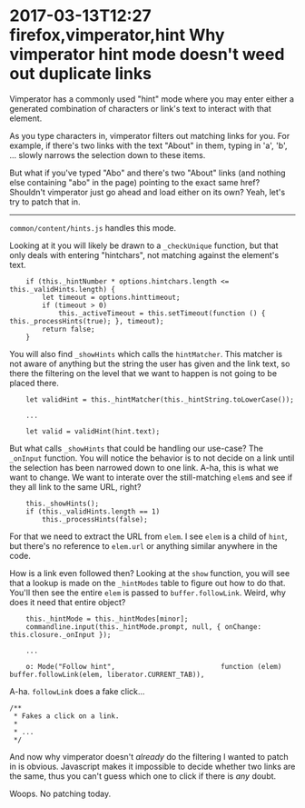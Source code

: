 2017-03-13T12:27 firefox,vimperator,hint
Why vimperator hint mode doesn't weed out duplicate links
====================================================

Vimperator has a commonly used "hint" mode where you may enter either a
generated combination of characters or link's text to interact with that element.

As you type characters in, vimperator filters out matching links for
you. For example, if there's two links with the text "About" in them, typing in
'a', 'b', ... slowly narrows the selection down to these items.

But what if you've typed "Abo" and there's two "About" links (and nothing else
containing "abo" in the page) pointing to the exact same href? Shouldn't
vimperator just go ahead and load either on its own? Yeah, let's try to patch
that in.

-----------------------

`common/content/hints.js` handles this mode.

Looking at it you will likely be drawn to a `_checkUnique` function, but that
only deals with entering "hintchars", not matching against the element's text.

        if (this._hintNumber * options.hintchars.length <= this._validHints.length) {
            let timeout = options.hinttimeout;
            if (timeout > 0)
                this._activeTimeout = this.setTimeout(function () { this._processHints(true); }, timeout);
            return false;
        }

You will also find  `_showHints` which calls the `hintMatcher`. This
matcher is not aware of anything but the string the user has given and the
link text, so there the filtering on the level that we want to happen is
not going to be placed there.

        let validHint = this._hintMatcher(this._hintString.toLowerCase());

        ...

        let valid = validHint(hint.text);

But what calls `_showHints` that could be handling our use-case?
The `_onInput` function. You will notice the behavior is to not decide on a
link until the selection has been narrowed down to one link. A-ha, this is
what we want to change. We want to interate over the still-matching
`elem`s and see if they all link to the same URL, right?

        this._showHints();
        if (this._validHints.length == 1)
            this._processHints(false);

For that we need to extract the URL from `elem`. I see `elem` is a child of
`hint`, but there's no reference to `elem.url` or anything similar anywhere in
the code.

How is a link even followed then? Looking at the `show` function, you will see
that a lookup is made on the `_hintModes` table to figure out how to do that.
You'll then see the entire `elem` is passed to `buffer.followLink`. Weird, why
does it need that entire object?

        this._hintMode = this._hintModes[minor];
        commandline.input(this._hintMode.prompt, null, { onChange: this.closure._onInput });

        ...

        o: Mode("Follow hint",                          function (elem) buffer.followLink(elem, liberator.CURRENT_TAB)),

A-ha. `followLink` does a fake click...

    /**
     * Fakes a click on a link.
     *
     * ...
     */

And now why vimperator doesn't _already_ do the filtering I wanted to patch in
is obvious. Javascript makes it impossible to decide whether two links are the
same, thus you can't guess which one to click if there is _any_ doubt.

Woops. No patching today.
